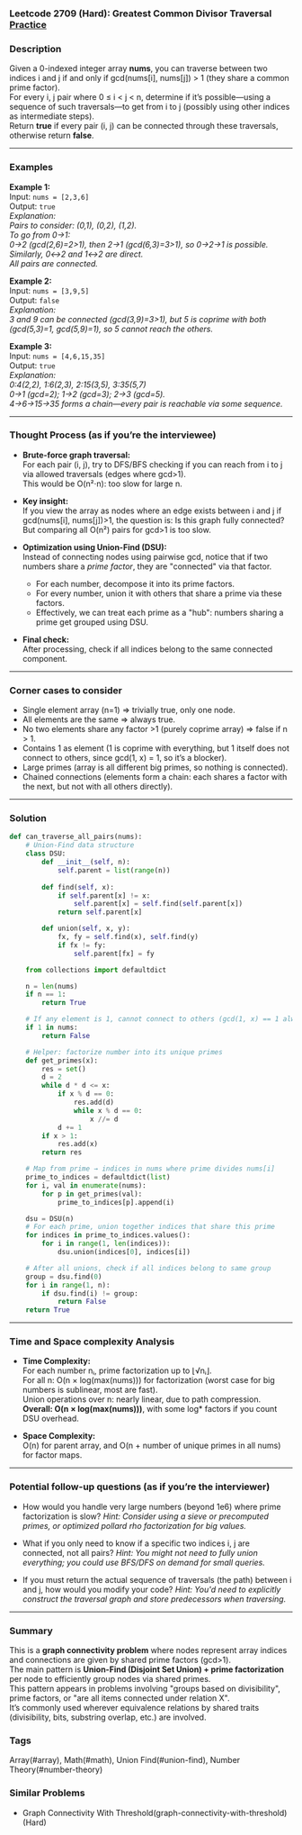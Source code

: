 ### Leetcode 2709 (Hard): Greatest Common Divisor Traversal [Practice](https://leetcode.com/problems/greatest-common-divisor-traversal)

### Description  
Given a 0-indexed integer array **nums**, you can traverse between two indices i and j if and only if gcd(nums[i], nums[j]) > 1 (they share a common prime factor).  
For every i, j pair where 0 ≤ i < j < n, determine if it’s possible—using a sequence of such traversals—to get from i to j (possibly using other indices as intermediate steps).  
Return **true** if every pair (i, j) can be connected through these traversals, otherwise return **false**.

---

### Examples  

**Example 1:**  
Input: `nums = [2,3,6]`  
Output: `true`  
*Explanation:  
Pairs to consider: (0,1), (0,2), (1,2).  
To go from 0→1:  
0→2 (gcd(2,6)=2>1), then 2→1 (gcd(6,3)=3>1), so 0→2→1 is possible.  
Similarly, 0↔2 and 1↔2 are direct.  
All pairs are connected.*

**Example 2:**  
Input: `nums = [3,9,5]`  
Output: `false`  
*Explanation:  
3 and 9 can be connected (gcd(3,9)=3>1), but 5 is coprime with both (gcd(5,3)=1, gcd(5,9)=1), so 5 cannot reach the others.*

**Example 3:**  
Input: `nums = [4,6,15,35]`  
Output: `true`  
*Explanation:  
0:4(2,2), 1:6(2,3), 2:15(3,5), 3:35(5,7)  
0→1 (gcd=2); 1→2 (gcd=3); 2→3 (gcd=5).  
4→6→15→35 forms a chain—every pair is reachable via some sequence.*

---

### Thought Process (as if you’re the interviewee)  
- **Brute-force graph traversal:**  
  For each pair (i, j), try to DFS/BFS checking if you can reach from i to j via allowed traversals (edges where gcd>1).  
  This would be O(n²⋅n): too slow for large n.

- **Key insight:**  
  If you view the array as nodes where an edge exists between i and j if gcd(nums[i], nums[j])>1, the question is: Is this graph fully connected?  
  But comparing all O(n²) pairs for gcd>1 is too slow.

- **Optimization using Union-Find (DSU):**  
  Instead of connecting nodes using pairwise gcd, notice that if two numbers share a *prime factor*, they are "connected" via that factor.
  - For each number, decompose it into its prime factors.
  - For every number, union it with others that share a prime via these factors.
  - Effectively, we can treat each prime as a "hub": numbers sharing a prime get grouped using DSU.

- **Final check:**  
  After processing, check if all indices belong to the same connected component.

--- 

### Corner cases to consider  
- Single element array (n=1) ⇒ trivially true, only one node.
- All elements are the same ⇒ always true.
- No two elements share any factor >1 (purely coprime array) ⇒ false if n > 1.
- Contains 1 as element (1 is coprime with everything, but 1 itself does not connect to others, since gcd(1, x) = 1, so it’s a blocker).
- Large primes (array is all different big primes, so nothing is connected).
- Chained connections (elements form a chain: each shares a factor with the next, but not with all others directly).

---

### Solution

```python
def can_traverse_all_pairs(nums):
    # Union-Find data structure
    class DSU:
        def __init__(self, n):
            self.parent = list(range(n))
        
        def find(self, x):
            if self.parent[x] != x:
                self.parent[x] = self.find(self.parent[x])
            return self.parent[x]

        def union(self, x, y):
            fx, fy = self.find(x), self.find(y)
            if fx != fy:
                self.parent[fx] = fy

    from collections import defaultdict

    n = len(nums)
    if n == 1:
        return True

    # If any element is 1, cannot connect to others (gcd(1, x) == 1 always)
    if 1 in nums:
        return False

    # Helper: factorize number into its unique primes
    def get_primes(x):
        res = set()
        d = 2
        while d * d <= x:
            if x % d == 0:
                res.add(d)
                while x % d == 0:
                    x //= d
            d += 1
        if x > 1:
            res.add(x)
        return res

    # Map from prime → indices in nums where prime divides nums[i]
    prime_to_indices = defaultdict(list)
    for i, val in enumerate(nums):
        for p in get_primes(val):
            prime_to_indices[p].append(i)

    dsu = DSU(n)
    # For each prime, union together indices that share this prime
    for indices in prime_to_indices.values():
        for i in range(1, len(indices)):
            dsu.union(indices[0], indices[i])

    # After all unions, check if all indices belong to same group
    group = dsu.find(0)
    for i in range(1, n):
        if dsu.find(i) != group:
            return False
    return True
```

---

### Time and Space complexity Analysis  

- **Time Complexity:**  
  For each number nᵢ, prime factorization up to ⌊√nᵢ⌋.  
  For all n: O(n × log(max(nums))) for factorization (worst case for big numbers is sublinear, most are fast).  
  Union operations over n: nearly linear, due to path compression.  
  **Overall: O(n × log(max(nums)))**, with some log* factors if you count DSU overhead.

- **Space Complexity:**  
  O(n) for parent array, and O(n + number of unique primes in all nums) for factor maps.

---

### Potential follow-up questions (as if you’re the interviewer)  

- How would you handle very large numbers (beyond 1e6) where prime factorization is slow?
  *Hint: Consider using a sieve or precomputed primes, or optimized pollard rho factorization for big values.*

- What if you only need to know if a specific two indices i, j are connected, not all pairs?
  *Hint: You might not need to fully union everything; you could use BFS/DFS on demand for small queries.*

- If you must return the actual sequence of traversals (the path) between i and j, how would you modify your code?
  *Hint: You'd need to explicitly construct the traversal graph and store predecessors when traversing.*

---

### Summary
This is a **graph connectivity problem** where nodes represent array indices and connections are given by shared prime factors (gcd>1).  
The main pattern is **Union-Find (Disjoint Set Union) + prime factorization** per node to efficiently group nodes via shared primes.  
This pattern appears in problems involving "groups based on divisibility", prime factors, or "are all items connected under relation X".  
It’s commonly used wherever equivalence relations by shared traits (divisibility, bits, substring overlap, etc.) are involved.

### Tags
Array(#array), Math(#math), Union Find(#union-find), Number Theory(#number-theory)

### Similar Problems
- Graph Connectivity With Threshold(graph-connectivity-with-threshold) (Hard)